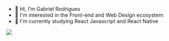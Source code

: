 <div>
  <div style="display: flex;">
    <ul>
      <li>👋 Hi, I’m Gabriel Rodrigues</li> 
      <li>👀 I'm interested in the Front-end and Web Design ecosystem</li>
      <li>🌱 I'm currently studying React Javascript and React Native</li>
    </ul>
  </div>
  
  <img src="https://raw.githubusercontent.com/ogabrielrodrigues/.github/main/TECHNOLOGIES.svg" align="center"/>
</div>





